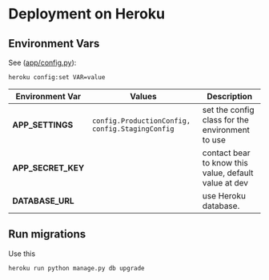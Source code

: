 # Deployment on Heroku

## Environment Vars
See ([app/config.py](../app/config.py)):

`heroku config:set VAR=value`

|Environment Var|Values|Description|
|----|----|----|
|**APP_SETTINGS**|`config.ProductionConfig, config.StagingConfig`| set the config class for the environment to use|
|**APP_SECRET_KEY**|| contact bear to know this value, default value at dev|
|**DATABASE_URL**|| use Heroku database. |

## Run migrations

Use this

`heroku run python manage.py db upgrade`
